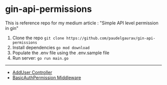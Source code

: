 # gin-api-permissions
This is reference repo for my medium article : "Simple API level permission in gin"

1. Clone the repo ```git clone https://github.com/paudelgaurav/gin-api-permissions```
2. Install dependencies ```go mod download```
3. Populate the .env file using the .env.sample file
4. Run server: ```go run main.go```

---
- [AddUser Controller](https://github.com/paudelgaurav/gin-api-permissions/blob/main/controller/user.go#L23)
- [BasicAuthPermission Middleware](https://github.com/paudelgaurav/gin-api-permissions/blob/main/middleware/auth.go#L12)
